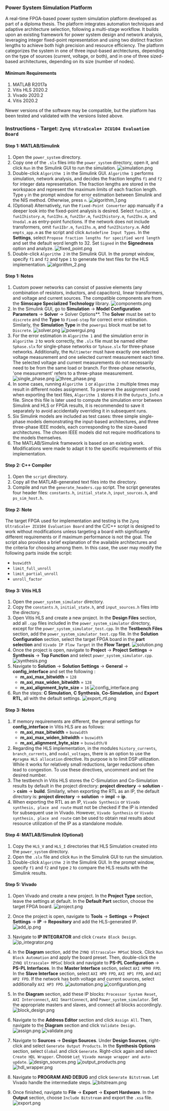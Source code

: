 ### Power System Simulation Platform
A real-time FPGA-based power system simulation platform developed as part of a diploma thesis. The platform integrates automation techniques and adaptive architecture selection, following a multi-stage workflow. It builds upon an existing framework for power system design and network analysis, leveraging integer fixed-point representation and using two distinct fraction lengths to achieve both high precision and resource efficiency. The platform categorizes the system in one of three input-based archtectures, depending on the type of sources (current, voltage, or both), and in one of three sized-based architectures, depending on its size (number of nodes).

#### Minimum Requirements
1. MATLAB R2017a
2. Vitis HLS 2020.2
3. Vivado 2020.2
4. Vitis 2020.2

Newer versions of the software may be compatible, but the platform has been tested and validated with the versions listed above.

### Instructions - Target: `Zynq UltraScale+ ZCU104 Evaluation Board`

#### Step 1: MATLAB/Simulink
1. Open the `power_system` directory.
2. Copy one of the `.slx` files into the `power_system` directory, open it, and click `Run` in the Simulink GUI to run the simulation.
![simulation.png](./images/simulink/simulation.png)
3. Double-click `Algorithm 1` in the Simulink GUI. `Algorithm 1` performs simulation, network analysis, and decides the fraction lengths `f1` and `f2` for integer data representation. The fraction lengths are stored in the workspace and represent the maximum limits of each fraction length. Type `y` in the prompt window for error estimation between Simulink and the NIS method. Otherwise, press `n`.
![algorithm_1.png](./images/simulink/algorithm_1.png)
4. (Optional) Alternatively, run the `Fixed-Point Converter` app manually if a deeper look into the fixed-point analysis is desired. Select `fun1Ibr.m`, `fun1Ihistory.m`, `fun1Ihs.m`, `fun2Ibr.m`, `fun2Ihistory.m`, `fun2Ihs.m`, and `Vnodal.m` as entry-point functions. If the network does not include transformers, omit `fun1Ibr.m`, `fun1Ihs.m`, and `fun2Ihistory.m`. Add `empts_app.m` as the script and click `Autodefine Input Types`. In the **Settings**, select `Propose fraction lengths for specified word length` and set the default word length to 32. Set `Signed` in the **Signedness** option and analyze.
![fixed_point.png](./images/simulink/fixed_point.png)
5. Double-click `Algorithm 2` in the Simulink GUI. In the prompt window, specify `f1` and `f2` and type `1` to generate the text files for the HLS implementation.
![algorithm_2.png](./images/simulink/algorithm_2.png)

#### Step 1: Notes
1. Custom power networks can consist of passive elements (any combination of resistors, inductors, and capacitors), linear transformers, and voltage and current sources. The compatible components are from the **Simscape Specialized Technology** library.
![components.png](./images/simulink/components.png)
2. In the Simulink GUI, go to **Simulation** -> **Model Configuration Parameters** -> **Solver** -> Solver Options**. The **Solver** must be set to `discrete` and the **Type** to `Fixed-step` for correct error estimation. Similarly, the **Simulation Type** in the `powergui` block must be set to `Discrete`.
![solver.png](./images/simulink/solver.png)
![powergui.png](./images/simulink/powergui.png)
3. For the error estimation in `Algorithm 1` and the simulation error in `Algorithm 2` to work correctly, the `.slx` file must be named either `Sphase.slx` for single-phase networks or `Tphase.slx` for three-phase networks. Additionally, the `Multimeter` must have exactly one selected voltage measurement and one selected current measurement each time. The selected voltage and current measurements do not necessarily need to be from the same load or branch. For three-phase networks, 'one measurement' refers to a three-phase measurement.
![single_phase.png](./images/simulink/single_phase.png)
![three_phase.png](./images/simulink/three_phase.png)
4. In some cases, running `Algorithm 1` or `Algorithm 2` multiple times may result in different nodes assignment. To preserve the assignment used when exporting the text files, `Algorithm 1` stores it in the `Outputs_Info.m` file. Since this file is later used to compute the simulation error between Simulink and HLS or FPGA results, it is recommended to save it separately to avoid accidentally overriding it in subsequent runs.
5. Six Simulink models are included as test cases: three simple single-phase models demonstrating the input-based architectures, and three three-phase IEEE models, each corresponding to the size-based architectures. The chosen IEEE models did not require modifications to the models themselves.
6. The MATLAB/Simulink framework is based on an existing work. Modifications were made to adapt it to the specific requirements of this implementation.

#### Step 2: C++ Compiler
1. Open the `script` directory.
2. Copy all the MATLAB-generated text files into the directory.
3. Compile and run the `generate_headers.cpp` script. The script generates four header files: `constants.h`, `initial_state.h`, `input_sources.h`, and `ps_sim_host.h`.

#### Step 2: Note
The target FPGA used for implementation and testing is the `Zynq UltraScale+ ZCU104 Evaluation Board` and the C/C++ script is designed to work without modifications unless targeting a board with significantly different requirements or if maximum performance is not the goal. The script also provides a brief explanation of the available architectures and the criteria for choosing among them. In this case, the user may modify the following parts inside the script:
   * `buswidth`
   * `limit_full_unroll`
   * `limit_partial_unroll`
   * `unroll_factor`

#### Step 3: Vitis HLS
1. Open the `power_system_simulator` directory.
2. Copy the `constants.h`, `initial_state.h`, and `input_sources.h` files into the directory.
3. Open Vitis HLS and create a new project. In the **Design Files** section, add all `.cpp` files included in the `power_system_simulator` directory, except for the `power_system_simulator_test.cpp`. In the **Testbench Files** section, add the `power_system_simulator_test.cpp` file. In the **Solution Configuration** section, select the target FPGA board in the **part selection** and `Vivado IP Flow Target` in the **Flow Target**.
![solution.png](./images/hls/solution.png)
4. Once the project is open, navigate to **Project** -> **Project Settings** -> **Synthesis** -> **Top Function** and select `power_system_simulator.cpp`.
![synthesis.png](./images/hls/synthesis.png)
5. Navigate to **Solution** -> **Solution Settings** -> **General** -> **config_interface** and set the following :
   * **m_axi_max_bitwidth** = `128`
   * **m_axi_max_widen_bitwidth** = `128`
   * **m_axi_alignment_byte_size** = `16`
![config_interface.png](./images/hls/config_interface.png)
6. Run the steps: **C Simulation**, **C Synthesis**, **Co-Simulation**, and **Export RTL**, all with the default settings. 
![export_rtl.png](./images/hls/export_rtl.png)

#### Step 3: Notes 
1. If memory requirements are different, the general settings for **config_interface** in Vitis HLS are as follows:
   * **m_axi_max_bitwidth** = `buswidth`
   * **m_axi_max_widen_bitwidth** = `buswidth`
   * **m_axi_alignment_byte_size** = `buswidth/8`
2. Regarding the HLS implementation, in the modules `history_currents`, `branch_currents`, and `nodal_voltages`, there is an option to use the `#pragma HLS allocation` directive. Its purpose is to limit DSP utilization. While it works for relatively small reductions, larger reductions often lead to congestion. To use these directives, uncomment and set the desired number.
3. The testbench in Vitis HLS stores the C-Simulation and Co-Simulation results by default in the project directory: **project directory** -> **solution** -> **csim** -> **build**. Similarly, when exporting the RTL as an IP, the default directory is: **project directory** -> **solution** -> **impl** -> **ip**.
4. When exporting the RTL as an IP, `Vivado Synthesis` or `Vivado synthesis, place and route` must not be checked if the IP is intended for subsequent use in Vivado. However, `Vivado Synthesis` or `Vivado synthesis, place and route` can be used to obtain real results about resource utilization of the IP as a standalone module.

#### Step 4: MATLAB/Simulink (Optional) 
1. Copy the `HLS_V` and `HLS_I` directories that HLS Simulation created into the `power_system` directory.
2. Open the `.slx` file and click `Run` in the Simulink GUI to run the simulation.
3. Double-click `Algorithm 2` in the Simulink GUI. In the prompt window, specify `f1` and `f2` and type `2` to compare the HLS results with the Simulink results.

#### Step 5: Vivado

1. Open Vivado and create a new project. In the **Project Type** section, leave the settings at default. In the **Default Part** section, choose the target FPGA board.
![project.png](./images/vivado/project.png)

3. Once the project is open, navigate to **Tools** -> **Settings** -> **Project Settings** -> **IP** -> **Repository** and add the HLS-generated IP.
![add_ip.png](./images/vivado/add_ip.png)

5. Navigate to **IP INTEGRATOR** and click `Create Block Design`.
![ip_integrator.png](./images/vivado/ip_integrator.png)

7. In the **Diagram** section, add the `ZYNQ Ultrascale+ MPSoC` block. Click `Run Block Automation` and apply the board preset. Then, double-click the `ZYNQ Ultrascale+ MPSoC` block and navigate to **PS-PL Configuration** -> **PS-PL Interfaces**. In the **Master Interface** section, select `AXI HPM0 FPD`. In the **Slave Interface** section, select `AXI HP0 FPD`, `AXI HP1 FPD`, and `AXI HP2 FPD`. If the network has both voltage and current sources, select additionally `AXI HP3 FPD`.
![automation.png](./images/vivado/automation.png)
![configuration.png](./images/vivado/configuration.png)

9. In the **Diagram** section, add these IP blocks: `Processor System Reset`, `AXI Interconnect`, `AXI SmartConnect`, and `Power_system_simulator`. Set the appropriate masters and slaves, and connect all blocks accordingly.
![block_design.png](./images/vivado/block_design.png)
10. Navigate to the **Address Editor** section and click `Assign All`. Then, navigate to the **Diagram** section and click `Validate Design`.
![assign.png](./images/vivado/assign.png)
![validate.png](./images/vivado/validate.png)
11. Navigate to **Sources** -> **Design Sources**. Under **Design Sources**, right-click and select `Generate Output Products`. In the **Synthesis Options** section, select `Global` and click `Generate`. Right-click again and select `Create HDL Wrapper`. Choose `Let Vivado manage wrapper and auto-update`.
![design_sources.png](./images/vivado/design_sources.png)
![output_products.png](./images/vivado/output_products.png)
![hdl_wrapper.png](./images/vivado/hdl_wrapper.png)
12. Navigate to **PROGRAM AND DEBUG** and click `Generate Bitstream`. Let Vivado handle the intermediate steps.
![bitstream.png](./images/vivado/bitstream.png)
13. Once finished, navigate to **File** -> **Export** -> **Export Hardware**. In the **Output** section, choose `Include Bitstream` and export the `.xsa` file.
![export.png](./images/vivado/export.png)


